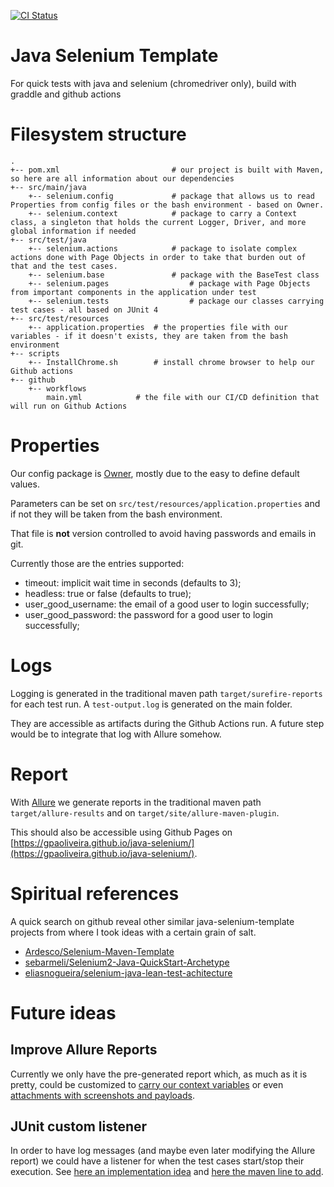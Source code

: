 [![CI Status](https://github.com/gpaOliveira/java-selenium/actions/workflows/main.yml/badge.svg)](https://github.com/gpaOliveira/java-selenium/actions/workflows/main.yml)

# Java Selenium Template

For quick tests with java and selenium (chromedriver only), build with graddle and github actions

# Filesystem structure

```
.
+-- pom.xml                     	# our project is built with Maven, so here are all information about our dependencies
+-- src/main/java
    +-- selenium.config         	# package that allows us to read Properties from config files or the bash environment - based on Owner. 
    +-- selenium.context         	# package to carry a Context class, a singleton that holds the current Logger, Driver, and more global information if needed
+-- src/test/java
    +-- selenium.actions         	# package to isolate complex actions done with Page Objects in order to take that burden out of that and the test cases.
    +-- selenium.base	         	# package with the BaseTest class
    +-- selenium.pages         	        # package with Page Objects from important components in the application under test 
    +-- selenium.tests         	        # package our classes carrying test cases - all based on JUnit 4
+-- src/test/resources		
	+-- application.properties	# the properties file with our variables - if it doesn't exists, they are taken from the bash environment
+-- scripts
    +-- InstallChrome.sh		# install chrome browser to help our Github actions
+-- github
    +-- workflows					
        main.yml			# the file with our CI/CD definition that will run on Github Actions
```

# Properties

Our config package is [Owner](http://owner.aeonbits.org/), mostly due to the easy to define default values.

Parameters can be set on `src/test/resources/application.properties` and if not they will be taken from the bash environment. 

That file is **not** version controlled to avoid having passwords and emails in git. 

Currently those are the entries supported:

* timeout: implicit wait time in seconds (defaults to 3);
* headless: true or false (defaults to true);
* user_good_username: the email of a good user to login successfully;
* user_good_password: the password for a good user to login successfully; 

# Logs

Logging is generated in the traditional maven path `target/surefire-reports` for each test run. A `test-output.log` is generated on the main folder.

They are accessible as artifacts during the Github Actions run. A future step would be to integrate that log with Allure somehow.

# Report

With [Allure](https://docs.qameta.io/allure/) we generate reports in the traditional maven path `target/allure-results` and on `target/site/allure-maven-plugin`.

This should also be accessible using Github Pages on [https://gpaoliveira.github.io/java-selenium/](https://gpaoliveira.github.io/java-selenium/). 

# Spiritual references

A quick search on github reveal other similar java-selenium-template projects from where I took ideas with a certain grain of salt.

* [Ardesco/Selenium-Maven-Template](https://github.com/Ardesco/Selenium-Maven-Template/)
* [sebarmeli/Selenium2-Java-QuickStart-Archetype](https://github.com/sebarmeli/Selenium2-Java-QuickStart-Archetype)
* [eliasnogueira/selenium-java-lean-test-achitecture](https://github.com/eliasnogueira/selenium-java-lean-test-achitecture)

# Future ideas

## Improve Allure Reports

Currently we only have the pre-generated report which, as much as it is pretty, could be customized to [carry our context variables](https://dev.to/eliasnogueira/add-more-information-to-your-allure-report-using-java-27n5) or even [attachments with screenshots and payloads](https://blog.issart.com/practical-guide-for-making-tests-execution-result-reports-more-comprehensible/).

## JUnit custom listener

In order to have log messages (and maybe even later modifying the Allure report) we could have a listener for when the test cases start/stop their execution. See [here an implementation idea](https://howtodoinjava.com/junit/how-to-add-listner-in-junit-testcases/) and [here the maven line to add](https://stackoverflow.com/questions/4968475/using-junit-runlistener-with-maven).

